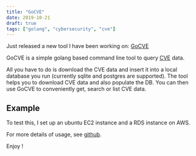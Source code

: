 ```yaml
---
title: "GoCVE"
date: 2019-10-21
draft: true
tags: ["golang", "cybersecurity", "cve"]
---
```

Just released a new tool I have been working on: [GoCVE](https://github.com/jimmyislive/gocve)

GoCVE is a simple golang based command line tool to query [CVE](https://cve.mitre.org/) data. 

All you have to do is download the CVE data and insert it into a local database you run (currently sqlite and postgres are supported). The tool helps you to download CVE data and also populate the DB. You can then use GoCVE to conveniently get, search or list CVE data.

## Example
To test this, I set up an ubuntu EC2 instance and a RDS instance on AWS.



For more details of usage, see [github](https://github.com/jimmyislive/gocve).

Enjoy !

